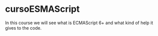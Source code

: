 # cursoESMAScript

In this course we will see what is ECMAScript 6+ and what kind of help it gives to the code.